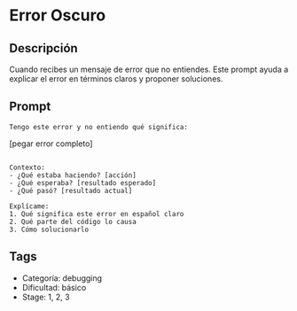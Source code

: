 # Error Oscuro

## Descripción
Cuando recibes un mensaje de error que no entiendes. Este prompt ayuda a explicar el error en términos claros y proponer soluciones.

## Prompt
```
Tengo este error y no entiendo qué significa:

```
[pegar error completo]
```

Contexto:
- ¿Qué estaba haciendo? [acción]
- ¿Qué esperaba? [resultado esperado]
- ¿Qué pasó? [resultado actual]

Explícame:
1. Qué significa este error en español claro
2. Qué parte del código lo causa
3. Cómo solucionarlo
```

## Tags
- Categoría: debugging
- Dificultad: básico
- Stage: 1, 2, 3